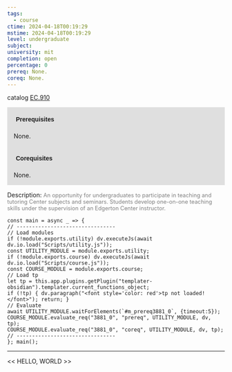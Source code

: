 ```yaml
---
tags:
  - course
ctime: 2024-04-18T00:19:29
mstime: 2024-04-18T00:19:29
level: undergraduate
subject: 
university: mit
completion: open
percentage: 0
prereq: None.
coreq: None.
---
```


catalog [EC.910](http://student.mit.edu/catalog/mECa.html#EC.910)

<span style="display: block; padding: 15px; background-color: rgb(100, 100, 100, 0.2);"><font id="m_prereq3881_0" style="display: block; font-family: Arial, sans-serif; font-weight: bold; padding: 5px">Prerequisites</font><br><span id="prereq3881_0">None.</span></span>
<span style="display: block; padding: 15px; background-color: rgb(100, 100, 100, 0.2);"><font id="m_coreq3881_0" style="display: block; font-family: Arial, sans-serif; font-weight: bold; padding: 5px">Corequisites</font><br><span id="coreq3881_0">None.</span></span>

<font style="">Description:</font>
<font style="color: grey; font-size: 0.8rem;">An opportunity for undergraduates to participate in teaching and tutoring Center subjects and seminars. Students develop one-on-one teaching skills under the supervision of an Edgerton Center instructor.</font>

```dataviewjs
const main = async _ => {
// --------------------------------
// Load modules
if (!module.exports.utility) dv.executeJs(await dv.io.load("Scripts/utility.js"));
const UTILITY_MODULE = module.exports.utility;
if (!module.exports.course) dv.executeJs(await dv.io.load("Scripts/course.js"));
const COURSE_MODULE = module.exports.course;
// Load tp
let tp = this.app.plugins.getPlugin("templater-obsidian").templater.current_functions_object;
if (!tp) { dv.paragraph("<font style='color: red'>tp not loaded!</font>"); return; }
// Evaluate
await UTILITY_MODULE.waitForElements(`#m_prereq3881_0`, {timeout:5});
COURSE_MODULE.evaluate_req("3881_0", "prereq", UTILITY_MODULE, dv, tp);
COURSE_MODULE.evaluate_req("3881_0", "coreq", UTILITY_MODULE, dv, tp);
// --------------------------------
}; main();
```

---

<< HELLO, WORLD >>
